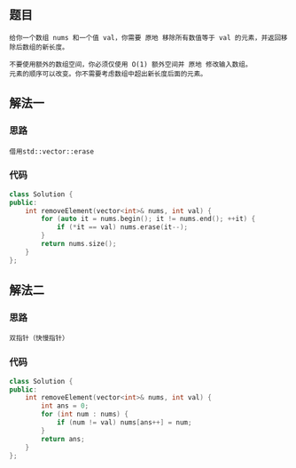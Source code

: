 ## 题目

```
给你一个数组 nums 和一个值 val，你需要 原地 移除所有数值等于 val 的元素，并返回移除后数组的新长度。

不要使用额外的数组空间，你必须仅使用 O(1) 额外空间并 原地 修改输入数组。
元素的顺序可以改变。你不需要考虑数组中超出新长度后面的元素。
```

## 解法一

### 思路

```
借用std::vector::erase
```

### 代码

```c++
class Solution {
public:
	int removeElement(vector<int>& nums, int val) {
		for (auto it = nums.begin(); it != nums.end(); ++it) {
			if (*it == val) nums.erase(it--);
		}
		return nums.size();
	}
};
```

## 解法二

### 思路

```
双指针（快慢指针）
```

### 代码

```c++
class Solution {
public:
	int removeElement(vector<int>& nums, int val) {
		int ans = 0;
		for (int num : nums) {
			if (num != val) nums[ans++] = num;
		}
		return ans;
	}
};
```

